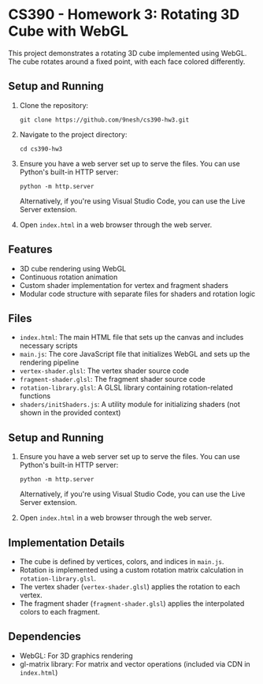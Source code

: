 # CS390 - Homework 3: Rotating 3D Cube with WebGL

This project demonstrates a rotating 3D cube implemented using WebGL. The cube rotates around a fixed point, with each face colored differently.

## Setup and Running

1. Clone the repository:
   ```
   git clone https://github.com/9nesh/cs390-hw3.git
   ```
2. Navigate to the project directory:
   ```
   cd cs390-hw3
   ```

3. Ensure you have a web server set up to serve the files. You can use Python's built-in HTTP server:
   ```
   python -m http.server
   ```
   Alternatively, if you're using Visual Studio Code, you can use the Live Server extension.

4. Open `index.html` in a web browser through the web server.       


## Features

- 3D cube rendering using WebGL
- Continuous rotation animation
- Custom shader implementation for vertex and fragment shaders
- Modular code structure with separate files for shaders and rotation logic

## Files

- `index.html`: The main HTML file that sets up the canvas and includes necessary scripts
- `main.js`: The core JavaScript file that initializes WebGL and sets up the rendering pipeline
- `vertex-shader.glsl`: The vertex shader source code
- `fragment-shader.glsl`: The fragment shader source code
- `rotation-library.glsl`: A GLSL library containing rotation-related functions
- `shaders/initShaders.js`: A utility module for initializing shaders (not shown in the provided context)

## Setup and Running

1. Ensure you have a web server set up to serve the files. You can use Python's built-in HTTP server:
   ```
   python -m http.server
   ```
   Alternatively, if you're using Visual Studio Code, you can use the Live Server extension.

2. Open `index.html` in a web browser through the web server.

## Implementation Details

- The cube is defined by vertices, colors, and indices in `main.js`.
- Rotation is implemented using a custom rotation matrix calculation in `rotation-library.glsl`.
- The vertex shader (`vertex-shader.glsl`) applies the rotation to each vertex.
- The fragment shader (`fragment-shader.glsl`) applies the interpolated colors to each fragment.

## Dependencies

- WebGL: For 3D graphics rendering
- gl-matrix library: For matrix and vector operations (included via CDN in `index.html`)

